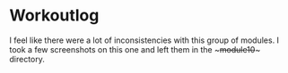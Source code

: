 # Workoutlog

I feel like there were a lot of inconsistencies with this group of modules. I took a few screenshots on this one and left them in the ~~~module10~~~ directory.
